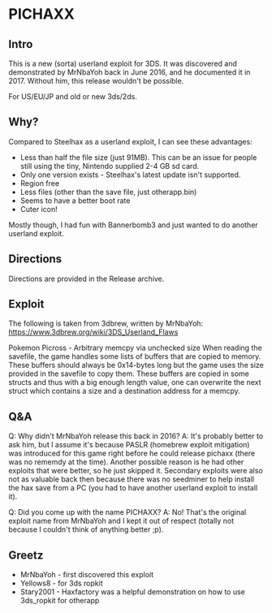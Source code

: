 # PICHAXX

## Intro

This is a new (sorta) userland exploit for 3DS.
It was discovered and demonstrated by MrNbaYoh back in June 2016, and he documented it in 2017. Without him, this release wouldn't be possible.

For US/EU/JP and old or new 3ds/2ds.


## Why?

Compared to Steelhax as a userland exploit, I can see these advantages:
- Less than half the file size (just 91MB). This can be an issue for people still using the tiny, Nintendo supplied 2-4 GB sd card.
- Only one version exists - Steelhax's latest update isn't supported.
- Region free
- Less files (other than the save file, just otherapp.bin)
- Seems to have a better boot rate
- Cuter icon!

Mostly though, I had fun with Bannerbomb3 and just wanted to do another userland exploit.

## Directions 
 
Directions are provided in the Release archive.

## Exploit 

The following is taken from 3dbrew, written by MrNbaYoh:
https://www.3dbrew.org/wiki/3DS_Userland_Flaws

Pokemon Picross - Arbitrary memcpy via unchecked size 
When reading the savefile, the game handles some lists of buffers that are copied to memory. These buffers should always be 0x14-bytes long but the game uses the size provided in the savefile to copy them.
These buffers are copied in some structs and thus with a big enough length value, one can overwrite the next struct which contains a size and a destination address for a memcpy.

## Q&A 

Q: Why didn't MrNbaYoh release this back in 2016?
A: It's probably better to ask him, but I assume it's because PASLR (homebrew exploit mitigation) was introduced for this game right before he could release pichaxx (there was no rememdy at the time). Another possible reason is he had other exploits that were better, so he just skipped it. Secondary exploits were also not as valuable back then because there was no seedminer to help install the hax save from a PC (you had to have another userland exploit to install it).

Q: Did you come up with the name PICHAXX?
A: No! That's the original exploit name from MrNbaYoh and I kept it out of respect (totally not because I couldn't think of anything better ;p).
   
## Greetz 

- MrNbaYoh - first discovered this exploit
- Yellows8 - for 3ds ropkit
- Stary2001 - Haxfactory was a helpful demonstration on how to use 3ds_ropkit for otherapp